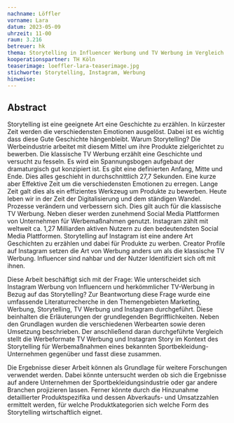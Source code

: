 ```yaml
---
nachname: Löffler
vorname: Lara
datum: 2023-05-09
uhrzeit: 11-00
raum: 3.216
betreuer: hk
thema: Storytelling in Influencer Werbung und TV Werbung im Vergleich
kooperationspartner: TH Köln
teaserimage: loeffler-lara-teaserimage.jpg
stichworte: Storytelling, Instagram, Werbung
hinweise:
---
```


## Abstract

Storytelling ist eine geeignete Art eine Geschichte zu erzählen. In kürzester Zeit werden die verschiedensten Emotionen ausgelöst. Dabei ist es wichtig dass diese Gute Geschichte hängenbleibt. Warum Storytelling? Die Werbeindustrie arbeitet mit diesem Mittel um ihre Produkte zielgerichtet zu bewerben. Die klassische TV Werbung erzählt eine Geschichte und versucht zu fesseln. Es wird ein Spannungsbogen aufgebaut der dramaturgisch gut konzipiert ist. Es gibt eine definierten Anfang, Mitte und Ende. Dies alles geschieht in durchschnittlich 27,7 Sekunden. Eine kurze aber Effektive Zeit um die verschiedensten Emotionen zu erregen. 
Lange Zeit galt dies als ein effizientes Werkzeug um Produkte zu bewerben. Heute leben wir in der Zeit der Digitalisierung und dem ständigen Wandel. Prozesse verändern und verbessern sich. Dies gilt auch für die klassische TV Werbung. Neben dieser werden zunehmend Social Media Plattformen von Unternehmen für Werbemaßnahmen genutzt.
Instagram zählt mit weltweit ca. 1,27 Milliarden aktiven Nutzern zu den bedeutendsten Social Media Plattformen.
Storytelling auf Instagram ist eine andere Art Geschichten zu erzählen und dabei für Produkte zu werben. Creator Profile auf Instagram setzen die Art von Werbung anders um als die klassische TV Werbung. Influencer sind nahbar und der Nutzer Identifiziert sich oft mit ihnen.

Diese Arbeit beschäftigt sich mit der Frage: Wie unterscheidet sich Instagram Werbung von Influencern und herkömmlicher TV-Werbung in Bezug auf das Storytelling?
Zur Beantwortung diese Frage wurde eine umfassende Literaturrecherche in den Themengebieten Marketing, Werbung, Storytelling, TV Werbung und Instagram durchgeführt. Diese beinhalten die Erläuterungen der grundlegenden Begrifflichkeiten. Neben den Grundlagen wurden die verschiedenen Werbearten sowie deren Umsetzung beschrieben. 
Der anschließend daran durchgeführte Vergleich stellt die Werbeformate TV Werbung und Instagram Story im Kontext des Storytelling für Werbemaßnahmen eines bekannten Sportbekleidung-Unternehmen gegenüber und fasst diese zusammen.

Die Ergebnisse dieser Arbeit können als Grundlage für weitere Forschungen verwendet werden. Dabei könnte untersucht werden ob sich die Ergebnisse auf andere Unternehmen der Sportbekleidungsindustrie oder gar andere Branchen projizieren lassen. Ferner könnte durch die Hinzunahme detaillierter Produktspezifika und dessen Abverkaufs- und Umsatzzahlen ermittelt werden, für welche Produktkategorien sich welche Form des Storytelling wirtschaftlich eignet.


